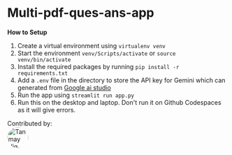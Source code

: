 # Multi-pdf-ques-ans-app

**How to Setup**
1. Create a virtual environment  using `virtualenv venv`
2. Start the environment `venv/Scripts/activate` or  `source venv/bin/activate`
3. Install the required packages by running `pip install -r requirements.txt`
4. Add a `.env` file in the directory to  store the  API key for Gemini which can generated from <a 
 href="https://aistudio.google.com/app/apikey">Google ai studio</a>
5. Run the app using `streamlit run app.py` 
6. Run this on the desktop and laptop. Don't run it on Github Codespaces as it will give errors.

Contributed by: <br>
<a href="https://github.com/tanmay-vig"><img src="https://avatars.githubusercontent.com/u/110380506?v=4" width="48" height="48" alt="Tanmay Vig" style="border-radius:50%;"/></a>
